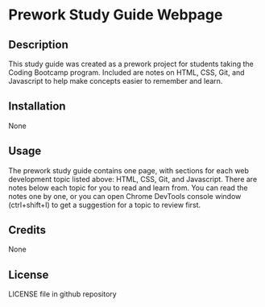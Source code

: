 # Prework Study Guide Webpage

## Description

This study guide was created as a prework project for students taking the Coding Bootcamp program. Included are notes on HTML, CSS, Git, and Javascript to help make concepts easier to remember and learn.

## Installation

None

## Usage

The prework study guide contains one page, with sections for each web development topic listed above: HTML, CSS, Git, and Javascript. There are notes below each topic for you to read and learn from. You can read the notes one by one, or you can open Chrome DevTools console window (ctrl+shift+I) to get a suggestion for a topic to review first. 
## Credits

None

## License

LICENSE file in github repository

